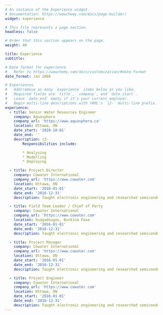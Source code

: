 ```yaml
---
# An instance of the Experience widget.
# Documentation: https://wowchemy.com/docs/page-builder/
widget: experience

# This file represents a page section.
headless: false

# Order that this section appears on the page.
weight: 40

title: Experience
subtitle:

# Date format for experience
#   Refer to https://wowchemy.com/docs/customization/#date-format
date_format: Jan 2006

# Experiences.
#   Add/remove as many `experience` items below as you like.
#   Required fields are `title`, `company`, and `date_start`.
#   Leave `date_end` empty if it's your current employer.
#   Begin multi-line descriptions with YAML's `|2-` multi-line prefix.
experience:
  - title: Senior Water Resources Engineer
    company: Aquasphera
    company_url: 'https://www.aquasphera.ca'
    location: Ottawa, ON
    date_start: '2020-10-01'
    date_end: ''
    description: |2-
        Responsibilities include:

        * Analysing
        * Modelling
        * Deploying

  - title: Project Director
    company: Cowater International
    company_url: 'https://www.cowater.com'
    location: Ottawa, ON
    date_start: '2016-01-01'
    date_end: '2016-12-31'
    description: Taught electronic engineering and researched semiconductor physics.

  - title: Field Team Leader / Chief of Party
    company: Cowater International
    company_url: 'https://www.cowater.com'
    location: Ouagadougou, Burkina Faso
    date_start: '2016-01-01'
    date_end: '2016-12-31'
    description: Taught electronic engineering and researched semiconductor physics.    

  - title: Project Manager
    company: Cowater International
    company_url: 'https://www.cowater.com'
    location: Ottawa, ON
    date_start: '2016-01-01'
    date_end: '2016-12-31'
    description: Taught electronic engineering and researched semiconductor physics.

  - title: Project Engineer
    company: Cowater International
    company_url: 'https://www.cowater.com'
    location: Ottawa, ON
    date_start: '2016-01-01'
    date_end: '2016-12-31'
    description: Taught electronic engineering and researched semiconductor physics.
---
```

